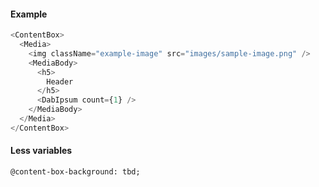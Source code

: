 #### Example

```js
<ContentBox>
  <Media>
    <img className="example-image" src="images/sample-image.png" />
    <MediaBody>
      <h5>
        Header
      </h5>
      <DabIpsum count={1} />
    </MediaBody>
  </Media>
</ContentBox>
```

#### Less variables

```less
@content-box-background: tbd;
```
